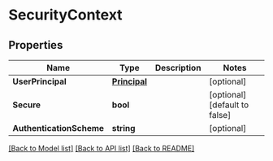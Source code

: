 # SecurityContext

## Properties
Name | Type | Description | Notes
------------ | ------------- | ------------- | -------------
**UserPrincipal** | [**Principal**](Principal.md) |  | [optional] 
**Secure** | **bool** |  | [optional] [default to false]
**AuthenticationScheme** | **string** |  | [optional] 

[[Back to Model list]](../README.md#documentation-for-models) [[Back to API list]](../README.md#documentation-for-api-endpoints) [[Back to README]](../README.md)


